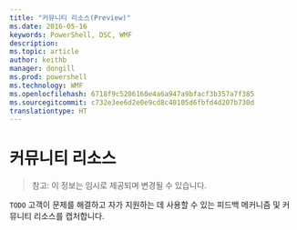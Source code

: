 ```yaml
---
title: "커뮤니티 리소스(Preview)"
ms.date: 2016-05-16
keywords: PowerShell, DSC, WMF
description: 
ms.topic: article
author: keithb
manager: dongill
ms.prod: powershell
ms.technology: WMF
ms.openlocfilehash: 6718f9c5206160e4a6a947a9bfacf3b357a7f385
ms.sourcegitcommit: c732e3ee6d2e0e9cd8c40105d6fbfd4d207b730d
translationtype: HT
---
```

# <a name="community-resources"></a>커뮤니티 리소스 #
> 참고: 이 정보는 임시로 제공되며 변경될 수 있습니다.


`TODO` 고객이 문제를 해결하고 자가 지원하는 데 사용할 수 있는 피드백 메커니즘 및 커뮤니티 리소스를 캡처합니다.
